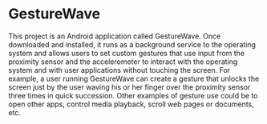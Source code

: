 # GestureWave
This project is an Android application called GestureWave. Once downloaded and installed, it runs as a background service to the operating system and allows users to set custom gestures that use input from the proximity sensor and the accelerometer to interact with the operating system and with user applications without touching the screen. For example, a user running GestureWave can create a gesture that unlocks the screen just by the user waving his or her finger over the proximity sensor three times in quick succession. Other examples of gesture use could be to open other apps, control media playback, scroll web pages or documents, etc.

